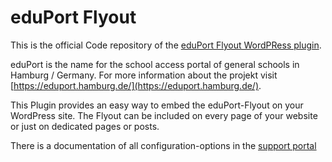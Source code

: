 eduPort Flyout
==============

This is the official Code repository of the [eduPort Flyout WordPRess plugin](https://wordpress.org/plugins/eduport-flyout/).

eduPort is the name for the school access portal of general schools in Hamburg / Germany. 
For more information about the projekt visit [https://eduport.hamburg.de/](https://eduport.hamburg.de/).

This Plugin provides an easy way to embed the eduPort-Flyout on your WordPress site.
The Flyout can be included on every page of your website or just on dedicated pages or posts.

There is a documentation of all configuration-options in the [support portal](http://support.bsbhh.de/hc/de/sections/201909785)

